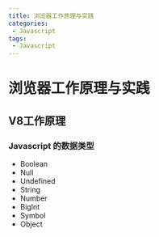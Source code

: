 ```yaml
---
title: 浏览器工作原理与实践
categories:
 - Javascript
tags:
 - Javascript
---
```


# 浏览器工作原理与实践


## V8工作原理

### Javascript 的数据类型

* Boolean
* Null
* Undefined
* String
* Number
* BigInt
* Symbol
* Object

